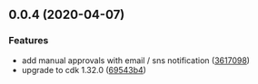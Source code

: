 ## 0.0.4 (2020-04-07)


### Features

* add manual approvals with email / sns notification ([3617098](https://github.com/cfedk/cdk-pipeline/commit/361709869447a7895f2e04a30321a193342fd80c))
* upgrade to cdk 1.32.0 ([69543b4](https://github.com/cfedk/cdk-pipeline/commit/69543b43a3961610facef158b8b3cfc2790eb3fb))




